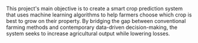 This project's main objective is to create a smart crop prediction system that uses machine learning algorithms to help farmers choose which crop is best to grow on their property.
By bridging the gap between conventional farming methods and contemporary data-driven decision-making, the system seeks to increase agricultural output while lowering losses.
